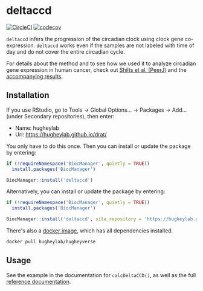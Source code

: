 # deltaccd

[![CircleCI](https://circleci.com/gh/hugheylab/deltaccd.svg?style=shield)](https://circleci.com/gh/hugheylab/deltaccd)
[![codecov](https://codecov.io/gh/hugheylab/deltaccd/branch/master/graph/badge.svg)](https://codecov.io/gh/hugheylab/deltaccd)

`deltaccd` infers the progression of the circadian clock using clock gene co-expression. `deltaccd` works even if the samples are not labeled with time of day and do not cover the entire circadian cycle.

For details about the method and to see how we used it to analyze circadian gene expression in human cancer, check out [Shilts et al. (PeerJ)](https://doi.org/10.7717/peerj.4327) and the [accompanying results](https://doi.org/10.6084/m9.figshare.4906745).

## Installation

If you use RStudio, go to Tools -> Global Options... -> Packages -> Add... (under Secondary repositories), then enter:

- Name: hugheylab
- Url: https://hugheylab.github.io/drat/

You only have to do this once. Then you can install or update the package by entering:

```R
if (!requireNamespace('BiocManager', quietly = TRUE))
  install.packages('BiocManager')

BiocManager::install('deltaccd')
```

Alternatively, you can install or update the package by entering:

```R
if (!requireNamespace('BiocManager', quietly = TRUE))
  install.packages('BiocManager')

BiocManager::install('deltaccd', site_repository = 'https://hugheylab.github.io/drat/')
```

There's also a [docker image](https://hub.docker.com/r/hugheylab/hugheyverse), which has all dependencies installed.

```bash
docker pull hugheylab/hugheyverse
```

## Usage

See the example in the documentation for `calcDeltaCCD()`, as well as the full [reference documentation](https://deltaccd.hugheylab.org/reference/index.html).
